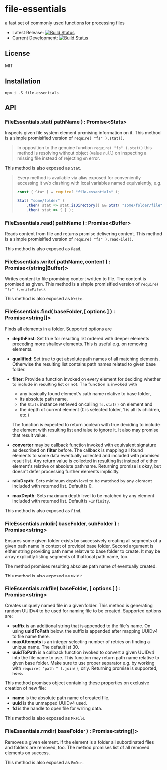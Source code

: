 # file-essentials

a fast set of commonly used functions for processing files

* Latest Release: [![Build Status](https://travis-ci.org/cepharum/file-essentials.svg?branch=master)](https://travis-ci.org/cepharum/file-essentials)
* Current Development: [![Build Status](https://travis-ci.org/cepharum/file-essentials.svg?branch=develop)](https://travis-ci.org/cepharum/file-essentials)

## License

MIT

## Installation

```
npm i -S file-essentials
``` 

## API

### FileEssentials.stat( pathName ) : Promise\<Stats>

Inspects given file system element promising information on it. This method is a simple promisified version of `require( "fs" ).stat()`.

> In opposition to the genuine function `require( "fs" ).stat()` this method is resolving without object (value `null`) on inspecting a missing file instead of rejecting on error.

This method is also exposed as `Stat`.

> Every method is available via alias exposed for conveniently accessing it w/o clashing with local variables named equivalently, e.g.
>
> ```javascript
> const { Stat } = require( "file-essentials" );
> 
> Stat( "some/folder" )
>     .then( stat => stat.isDirectory() && Stat( "some/folder/file" ) )
>     .then( stat => { } );
> ```

### FileEssentials.read( pathName ) : Promise\<Buffer>

Reads content from file and returns promise delivering content. This method is a simple promisified version of `require( "fs" ).readFile()`.

This method is also exposed as `Read`.

### FileEssentials.write( pathName, content ) : Promise\<(string|Buffer)>

Writes content to file promising content written to file. The content is promised as given. This method is a simple promisified version of `require( "fs" ).writeFile()`.

This method is also exposed as `Write`.

### FileEssentials.find( baseFolder, [ options ] ) : Promise\<string[]>

Finds all elements in a folder. Supported options are

* **depthFirst**: Set true for resulting list ordered with deeper elements preceding more shallow elements. This is useful e.g. on removing elements.
* **qualified**: Set true to get absolute path names of all matching elements. Otherwise the resulting list contains path names related to given base folder.
* **filter**: Provide a function invoked on every element for deciding whether to include in resulting list or not. The function is invoked with

   * any basically found element's path name relative to base folder,
   * its absolute path name,
   * the `Stats` instance retrieved on calling `fs.stat()` on element and
   * the depth of current element (0 is selected folder, 1 is all its children, etc.)

  The function is expected to return boolean with true deciding to include the element with resulting list and false to ignore it. It also may promise that result value. 
* **converter** may be callback function invoked with equivalent signature as described on **filter** before. The callback is mapping all found elements to some data eventually collected and included with promised result list. Any return value is collected in resulting list instead of either element's relative or absolute path name. Returning promise is okay, but doesn't defer processing further elements implicitly.
* **minDepth**: Sets minimum depth level to be matched by any element included with returned list. Default is 0.
* **maxDepth**: Sets maximum depth level to be matched by any element included with returned list. Default is `+Infinity`.

This method is also exposed as `Find`.

### FileEssentials.mkdir( baseFolder, subFolder ) : Promise\<string>

Ensures some given folder exists by successively creating all segments of a given path name in context of provided base folder. Second argument is either string providing path name relative to base folder to create. It may be array explicitly listing segments of that local path name, too.

The method promises resulting absolute path name of eventually created.

This method is also exposed as `MkDir`.

### FileEssentials.mkfile( baseFolder, [ options ] ) : Promise\<string>

Creates uniquely named file in a given folder. This method is generating random UUIDv4 to be used for naming file to be created. Supported options are:

* **suffix** is an additional string that is appended to the file's name. On using **uuidToPath** below, the suffix is appended after mapping UUIDv4 to file name there.
* **maxAttempts** is an integer selecting number of retries on finding a unique name. The default ist 30.
* **uuidToPath** is a callback function invoked to convert a given UUIDv4 into the file name to use. This function may return path name relative to given base folder. Make sure to use proper separator e.g. by working with `require( "path " ).join()`, only. Returning promise is supported, here.

This method promises object containing these properties on exclusive creation of new file:

* **name** is the absolute path name of created file.
* **uuid** is the unmapped UUIDv4 used.
* **fd** is the handle to open file for writing data.

This method is also exposed as `MkFile`.

### FileEssentials.rmdir( baseFolder ) : Promise\<string[]>

Removes a given element. If the element is a folder all subordinated files and folders are removed, too. The method promises list of all removed elements on success.

This method is also exposed as `RmDir`.
